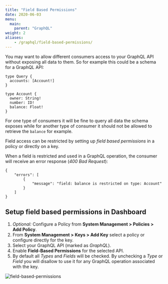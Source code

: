 ```yaml
---
title: "Field Based Permissions"
date: 2020-06-03
menu:
  main:
    parent: "GraphQL"
weight: 2
aliases:
    - /graphql/field-based-permissions/
---
```


You may want to allow different consumers access to your GraphQL API without exposing all data to them. So for example this could be a schema for a GraphQL API:
```
type Query {
  accounts: [Account!]
}

type Account {
  owner: String!
  number: ID!
  balance: Float!
}
```

For one type of consumers it will be fine to query all data the schema exposes while for another type of consumer it should not be allowed to retrieve the `balance` for example.

Field access can be restricted by setting up *field based permissions* in a policy or directly on a key.

When a field is restricted and used in a GraphQL operation, the consumer will receive an error response (*400 Bad Request*):
```
{
    "errors": [
        {
            "message": "field: balance is restricted on type: Account"
        }
    ]
}
```


## Setup field based permissions in Dashboard
1. *Optional:* Configure a Policy from **System Management > Policies > Add Policy**.
2. From **System Management > Keys > Add Key** select a policy or configure directly for the key.
3. Select your GraphQL API (marked as *GraphQL*).
4. Enable **Field-Based Permissions** for the selected API.
5. By default all *Types* and *Fields* will be checked. By unchecking a *Type* or *Field* you will disallow to use it for any GraphQL operation associated with the key.

![field-based-permissions](img/dashboard/system-management/field_based_permissions.png)